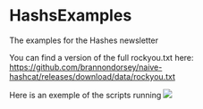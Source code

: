 # HashsExamples
The examples for the Hashes newsletter

You can find a version of the full rockyou.txt here: https://github.com/brannondorsey/naive-hashcat/releases/download/data/rockyou.txt

Here is an exemple of the scripts running <a href="https://asciinema.org/a/MDNnLSK3MhnZ2IYXq1BNHtJhW"><img src="https://asciinema.org/a/MDNnLSK3MhnZ2IYXq1BNHtJhW.png"/></a>
